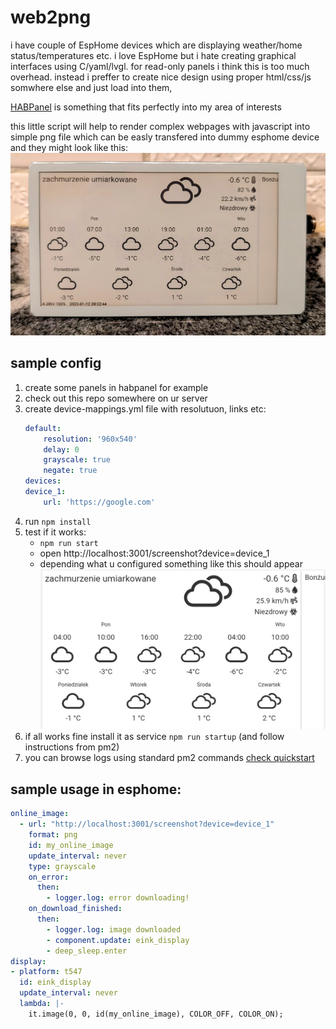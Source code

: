 # web2png
i have couple of EspHome devices which are displaying weather/home status/temperatures etc. i love EspHome but i hate creating graphical interfaces using C/yaml/lvgl. for read-only panels i think this is too much overhead. instead i preffer to create nice design using proper html/css/js somwhere else and just load into them, 

[HABPanel](https://www.openhab.org/docs/ui/habpanel/habpanel.html#the-main-menu) is something that fits perfectly into my area of interests

this little script will help to render complex webpages with javascript into simple png file which can be easly transfered into dummy esphome device and they might look like this:
![device](img/sample-device.png)

## sample config
1. create some panels in habpanel for example
1. check out this repo somewhere on ur server
1. create device-mappings.yml file with resolutuon, links etc:
    ```yaml
    default:
        resolution: '960x540'
        delay: 0
        grayscale: true
        negate: true
    devices:
    device_1:
        url: 'https://google.com'
    ```
1. run `npm install`
1. test if it works:
    - `npm run start`
    - open http://localhost:3001/screenshot?device=device_1
    - depending what u configured something like this should appear
    ![sample output](img/sample-output.png)
1. if all works fine install it as service  `npm run startup` (and follow instructions from pm2)
2. you can browse logs using standard pm2 commands [check quickstart](https://pm2.keymetrics.io/docs/usage/quick-start/)

## sample usage in esphome:

```yaml
online_image:
  - url: "http://localhost:3001/screenshot?device=device_1"
    format: png
    id: my_online_image
    update_interval: never
    type: grayscale
    on_error:
      then:
        - logger.log: error downloading!
    on_download_finished:
      then:
        - logger.log: image downloaded
        - component.update: eink_display
        - deep_sleep.enter
display:
- platform: t547
  id: eink_display
  update_interval: never
  lambda: |-
    it.image(0, 0, id(my_online_image), COLOR_OFF, COLOR_ON);
```
